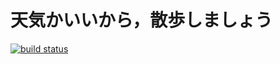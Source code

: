 # 天気かいいから，散歩しましょう

[![build status](https://travis-ci.org/saenaii/fumino-leetcode.svg?branch=master)](https://travis-ci.org/saenaii/fumino-leetcode)
